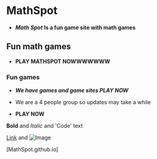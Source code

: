 
# MathSpot
- ***Math Spot*** **Is a fun game site with math games**
## Fun math games
- **PLAY MATHSPOT NOWWWWWWW**
### Fun games

- **_We have games and game sites PLAY NOW_**

- We are a 4 people group so updates may take a while
- **PLAY NOW** 

**Bold** and _Italic_ and 'Code' text

[Link](url) and ![Image](src)

[MathSpot.github.io]
